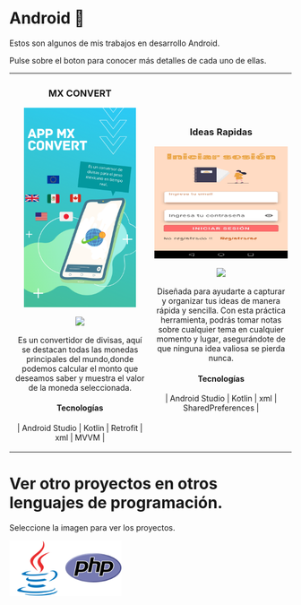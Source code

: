 # Android 📱
Estos son algunos de  mis trabajos en desarrollo Android.

Pulse sobre el boton para conocer más detalles de cada uno de ellas.

<table>
<tr>
<td width="50%">
<h3 align="center">MX CONVERT</h3>
<div align="center">
<a href="https://github.com/a95miguel/a95miguel/tree/main/Android" target="_blank"><img src="/Android/AppMXConvert/src/Example1.png" width="200" alt="MX Convert"></a>
<p>
<a href="https://github.com/a95miguel/a95miguel/tree/main/Android/AppMXConvert" target="_blank">
<img src="https://img.shields.io/badge/C%C3%93DIGO-80ffaa?style=for-the-badge&logo=github&logoColor=black">
</a>
</p>
<p>Es un convertidor de divisas, aquí se destacan todas las monedas principales  del mundo,donde podemos calcular el monto que deseamos saber y muestra el valor de la moneda seleccionada.</p>
<h4>Tecnologías</h4>
<p>| Android Studio | Kotlin | Retrofit | xml | MVVM |</p>
</div>                                                                                      
</td>

<td width="50%">
 <br>
<h3 align="center">Ideas Rapidas</h3>
<div align="center">                                       
<a href="https://github.com/a95miguel/a95miguel/tree/main/Android" target="_blank"><img src="/Android/IdeasRapidas/img/img1.jpg" width="300" height="200" alt="Control"></a>
<br>
<p>
<a href="https://github.com/a95miguel/a95miguel/tree/main/Android/IdeasRapidas" target="_blank">
<img src="https://img.shields.io/badge/C%C3%93DIGO-80ffaa?style=for-the-badge&logo=github&logoColor=black">
</a>
</p>
</p>Diseñada para ayudarte a capturar y organizar tus ideas de manera rápida y sencilla. Con esta práctica herramienta, podrás tomar notas sobre cualquier tema en cualquier momento y lugar, asegurándote de que ninguna idea valiosa se pierda nunca.</p>
<h4>Tecnologías</h4>
<p>| Android Studio | Kotlin | xml | SharedPreferences |</p>
</div>                                                                                                                                             
</div>
</td>
</tr>
</table>

# Ver otro proyectos en otros lenguajes de programación.
Seleccione la imagen para ver los proyectos.

<a href="https://github.com/a95miguel/a95miguel/tree/main/Java" >
  <img align="left" alt="Java" width="100px" src="/icon/java.svg" />
</a>

<a href="https://github.com/a95miguel/a95miguel/tree/main/Php" >
  <img align="left" alt="Php" width="100px" src="/icon/php.svg" />
</a>
